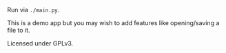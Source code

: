 Run via `./main.py`.

This is a demo app but you may wish to add features like opening/saving a file to it.

Licensed under GPLv3.
